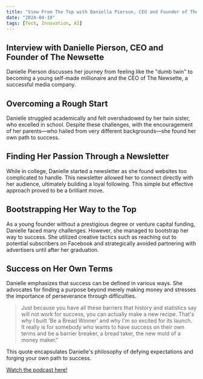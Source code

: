 ```yaml
---
title: "View From The Top with Daniella Pierson, CEO and Founder of The Newsette"
date: "2024-04-19"
tags: [Tech, Innovation, AI]
---
```


## Interview with Danielle Pierson, CEO and Founder of The Newsette

Danielle Pierson discusses her journey from feeling like the "dumb twin" to becoming a young self-made millionaire and the CEO of The Newsette, a successful media company.

## Overcoming a Rough Start

Danielle struggled academically and felt overshadowed by her twin sister, who excelled in school. Despite these challenges, with the encouragement of her parents—who hailed from very different backgrounds—she found her own path to success.

## Finding Her Passion Through a Newsletter

While in college, Danielle started a newsletter as she found websites too complicated to handle. This newsletter allowed her to connect directly with her audience, ultimately building a loyal following. This simple but effective approach proved to be a brilliant move.

## Bootstrapping Her Way to the Top

As a young founder without a prestigious degree or venture capital funding, Danielle faced many challenges. However, she managed to bootstrap her way to success. She utilized creative tactics such as reaching out to potential subscribers on Facebook and strategically avoided partnering with advertisers until after her graduation.

## Success on Her Own Terms

Danielle emphasizes that success can be defined in various ways. She advocates for finding a purpose beyond merely making money and stresses the importance of perseverance through difficulties.

> Just because you have all these barriers that history and statistics say will not work for success, you can actually make a new recipe. That's why I built 'Be a Bread Winner' and why I'm so excited for its launch. It really is for somebody who wants to have success on their own terms and be a barrier breaker, a bread taker, the new mold of a money maker."

This quote encapsulates Danielle's philosophy of defying expectations and forging your own path to success.





<a href="https://youtube.com/watch?v=DVcX3ZlW_1s" target="_blank">Watch the podcast here!</a>
